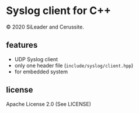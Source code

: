 # Syslog client for C++

&copy; 2020 SiLeader and Cerussite.

## features
+ UDP Syslog client
+ only one header file (`include/syslog/client.hpp`)
+ for embedded system

## license
Apache License 2.0 (See LICENSE)
